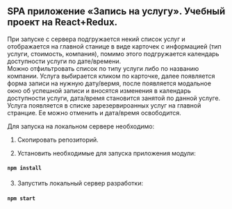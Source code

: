  ## SPA приложение «Запись на услугу». Учебный проект на React+Redux.
 При запуске с сервера подгружается некий список услуг и отображается на главной станице в виде карточек с информацией (тип услуги, стоимость, компания), помимо этого подгружается календарь доступности услуги по дате/времени.  
 Можно отфильтровать список по типу услуги либо по названию компании.
 Услуга выбирается кликом по карточке, далее появляется форма записи на нужную дату/вермя, после появляется модальное окно об успешной записи и вносятся изменения в календарь доступности услуги, дата/время становится занятой по данной услуге. Услуга появляется в списке зарезервироанных услуг на главной странцие. Ее можно отменить и дата/время освободится.  


 Для запуска на локальном сервере необходимо:  

1. Скопировать репозиторий.  

2. Установить необходимые для запуска приложения модули:
#### `npm install`  

3. Запустить локальный сервер разработки:
#### `npm start`
